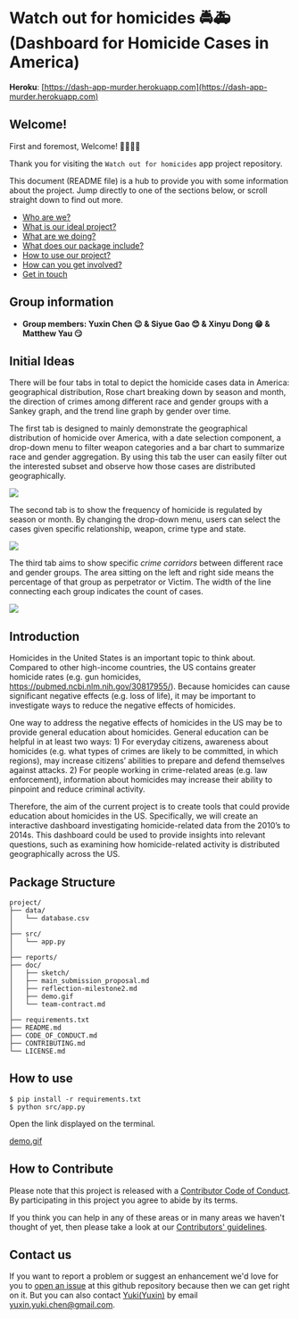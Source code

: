 # Watch out for homicides :oncoming_police_car::ambulance:(Dashboard for Homicide Cases in America) 

**Heroku**: [https://dash-app-murder.herokuapp.com](https://dash-app-murder.herokuapp.com)

## Welcome!

First and foremost, Welcome! :tada::balloon::balloon::balloon:         
             
Thank you for visiting the `Watch out for homicides` app project repository.          

This document (README file) is a hub to provide you with some information about the project. Jump directly to one of the sections below, or scroll straight down to find out more.

* [Who are we?](#Group-information)
* [What is our ideal project?](#Initial-Ideas)
* [What are we doing?](#Introduction)
* [What does our package include?](#Package-Structure)
* [How to use our project?](#How-to-use)
* [How can you get involved?](#How-to-Contribute)
* [Get in touch](#Contact-us)

## Group information
- **Group members: Yuxin Chen :wink: & Siyue Gao :blush: & Xinyu Dong :grin: & Matthew Yau :smirk:** 

## Initial Ideas

There will be four tabs in total to depict the homicide cases data in America: geographical distribution,  Rose chart breaking down by season and month, the direction of crimes among different race and gender groups with a Sankey graph, and the trend line graph by gender over time.  

The first tab is designed to mainly demonstrate the geographical distribution of homicide over America, with a date selection component, a drop-down menu to filter weapon categories and a bar chart to summarize race and gender aggregation. By using this tab the user can easily filter out the interested subset and observe how those cases are distributed geographically.

![](https://github.com/KingOfOrikid/DATA551_proj/blob/Xinyu/sketch/Tab1.png)

The second tab is to show the frequency of homicide is regulated by season or month. By changing the drop-down menu, users can select the cases given specific relationship, weapon, crime type and state.

![](https://github.com/KingOfOrikid/DATA551_proj/blob/Xinyu/sketch/Tab2.png)

The third tab aims to show specific *crime corridors* between different race and gender groups. The area sitting on the left and right side means the percentage of that group as perpetrator or Victim. The width of the line connecting each group indicates the count of cases. 

![](https://github.com/KingOfOrikid/DATA551_proj/blob/Xinyu/sketch/Tab3.png)

## Introduction
Homicides in the United States is an important topic to think about. Compared to other high-income countries, the US contains greater homicide rates (e.g. gun homicides, https://pubmed.ncbi.nlm.nih.gov/30817955/). Because homicides can cause significant negative effects (e.g. loss of life), it may be important to investigate ways to reduce the negative effects of homicides.                   
                               
One way to address the negative effects of homicides in the US may be to provide general education about homicides. General education can be helpful in at least two ways: 1) For everyday citizens, awareness about homicides (e.g. what types of crimes are likely to be committed, in which regions), may increase citizens’ abilities to prepare and defend themselves against attacks. 2) For people working in crime-related areas (e.g. law enforcement), information about homicides may increase their ability to pinpoint and reduce criminal activity.                                     
                  
Therefore, the aim of the current project is to create tools that could provide education about homicides in the US. Specifically, we will create an interactive dashboard investigating homicide-related data from the 2010’s to 2014s. This dashboard could be used to provide insights into relevant questions, such as examining how homicide-related activity is distributed geographically across the US.                

## Package Structure

```
project/
├── data/  
│   └── database.csv
│
├── src/             
│   └── app.py
│
├── reports/
├── doc/
│   ├── sketch/
│   ├── main_submission_proposal.md
│   ├── reflection-milestone2.md
│   ├── demo.gif
│   └── team-contract.md
│
├── requirements.txt
├── README.md
├── CODE_OF_CONDUCT.md
├── CONTRIBUTING.md
└── LICENSE.md
```

## How to use

```
$ pip install -r requirements.txt
$ python src/app.py
```

Open the link displayed on the terminal.                     
                      
[demo.gif](https://github.com/KingOfOrikid/DATA551_proj/blob/main/doc/demo.gif)

## How to Contribute
Please note that this project is released with a [Contributor Code of Conduct](https://github.com/KingOfOrikid/DATA551_proj/blob/main/CODE_OF_CONDUCT.md).
By participating in this project you agree to abide by its terms.              
         
If you think you can help in any of these areas or in many areas we haven't thought of yet, then please take a look at our [Contributors' guidelines](https://github.com/KingOfOrikid/DATA551_proj/blob/main/CONTRIBUTING.md).          
           
## Contact us
If you want to report a problem or suggest an enhancement we'd love for you to [open an issue](../../issues) at this github repository because then we can get right on it. But you can also contact [Yuki(Yuxin)](https://github.com/KingOfOrikid) by email yuxin.yuki.chen@gmail.com.